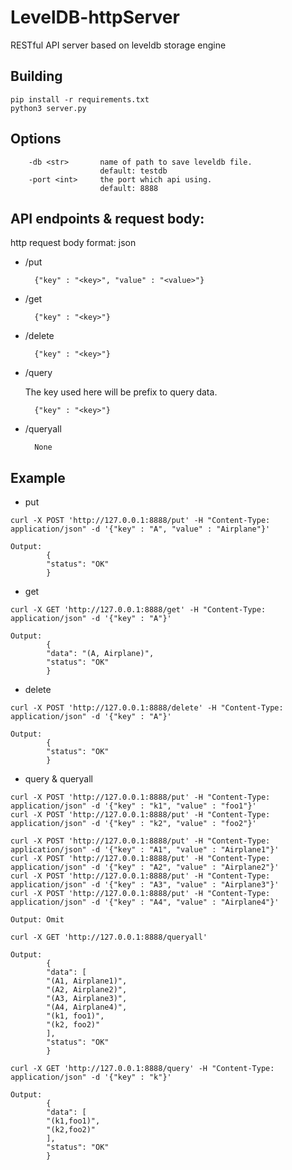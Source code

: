 # LevelDB-httpServer
RESTful API server based on leveldb storage engine

## Building
```
pip install -r requirements.txt
python3 server.py
```

## Options
```
    -db <str>       name of path to save leveldb file.
                    default: testdb
    -port <int>     the port which api using.
                    default: 8888
```

## API endpoints & request body:
http request body format: json
* /put
  

        {"key" : "<key>", "value" : "<value>"}
* /get

        {"key" : "<key>"}
* /delete
  
        {"key" : "<key>"}
* /query

    The key used here will be prefix to query data.

        {"key" : "<key>"}
* /queryall

        None

## Example
* put
```
curl -X POST 'http://127.0.0.1:8888/put' -H "Content-Type: application/json" -d '{"key" : "A", "value" : "Airplane"}'
```
```
Output:
        {
        "status": "OK"
        }
```
* get
```
curl -X GET 'http://127.0.0.1:8888/get' -H "Content-Type: application/json" -d '{"key" : "A"}'
```
```
Output:
        {
        "data": "(A, Airplane)",
        "status": "OK"
        }
```
* delete
```
curl -X POST 'http://127.0.0.1:8888/delete' -H "Content-Type: application/json" -d '{"key" : "A"}'
```
```
Output:
        {
        "status": "OK"
        }
```
* query & queryall
  
```
curl -X POST 'http://127.0.0.1:8888/put' -H "Content-Type: application/json" -d '{"key" : "k1", "value" : "foo1"}'
curl -X POST 'http://127.0.0.1:8888/put' -H "Content-Type: application/json" -d '{"key" : "k2", "value" : "foo2"}'

curl -X POST 'http://127.0.0.1:8888/put' -H "Content-Type: application/json" -d '{"key" : "A1", "value" : "Airplane1"}'
curl -X POST 'http://127.0.0.1:8888/put' -H "Content-Type: application/json" -d '{"key" : "A2", "value" : "Airplane2"}'
curl -X POST 'http://127.0.0.1:8888/put' -H "Content-Type: application/json" -d '{"key" : "A3", "value" : "Airplane3"}'
curl -X POST 'http://127.0.0.1:8888/put' -H "Content-Type: application/json" -d '{"key" : "A4", "value" : "Airplane4"}'
```

```
Output: Omit
```

```
curl -X GET 'http://127.0.0.1:8888/queryall'
```
```
Output: 
        {
        "data": [
        "(A1, Airplane1)",
        "(A2, Airplane2)",
        "(A3, Airplane3)",
        "(A4, Airplane4)",
        "(k1, foo1)",
        "(k2, foo2)"
        ],
        "status": "OK"
        }
```
```
curl -X GET 'http://127.0.0.1:8888/query' -H "Content-Type: application/json" -d '{"key" : "k"}'
```
```
Output: 
        {
        "data": [
        "(k1,foo1)",
        "(k2,foo2)"
        ],
        "status": "OK"
        }
```